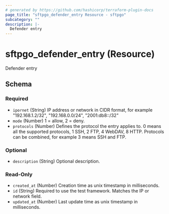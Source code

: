 ```yaml
---
# generated by https://github.com/hashicorp/terraform-plugin-docs
page_title: "sftpgo_defender_entry Resource - sftpgo"
subcategory: ""
description: |-
  Defender entry
---
```


# sftpgo_defender_entry (Resource)

Defender entry



<!-- schema generated by tfplugindocs -->
## Schema

### Required

- `ipornet` (String) IP address or network in CIDR format, for example "192.168.1.2/32", "192.168.0.0/24", "2001:db8::/32"
- `mode` (Number) 1 = allow, 2 = deny.
- `protocols` (Number) Defines the protocol the entry applies to. 0 means all the supported protocols, 1 SSH, 2 FTP, 4 WebDAV, 8 HTTP. Protocols can be combined, for example 3 means SSH and FTP.

### Optional

- `description` (String) Optional description.

### Read-Only

- `created_at` (Number) Creation time as unix timestamp in milliseconds.
- `id` (String) Required to use the test framework. Matches the IP or network field.
- `updated_at` (Number) Last update time as unix timestamp in milliseconds.
